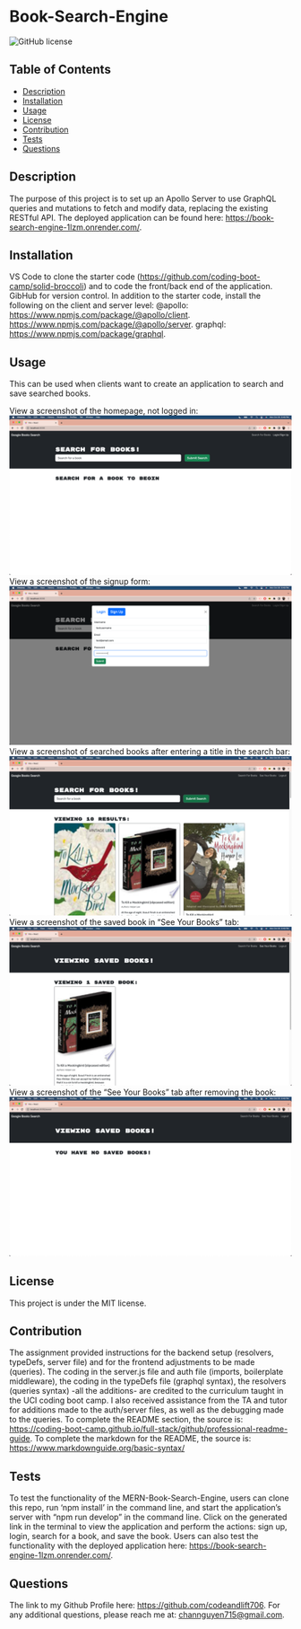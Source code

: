 # Book-Search-Engine
![GitHub license](https://img.shields.io/badge/license-MIT-blue.svg)

## Table of Contents
- [Description](#description)
- [Installation](#installation)
- [Usage](#usage)
- [License](#license)
- [Contribution](#contribution)
- [Tests](#tests)
- [Questions](#questions)

## Description
The purpose of this project is to set up an Apollo Server to use GraphQL queries and mutations to fetch and modify data, replacing the existing RESTful API.
The deployed application can be found here: https://book-search-engine-1lzm.onrender.com/.

## Installation
VS Code to clone the starter code (https://github.com/coding-boot-camp/solid-broccoli)  and to code the front/back end of the application. GibHub for version control. In addition to the starter code, install the following on the client and server level:
@apollo:
https://www.npmjs.com/package/@apollo/client.
https://www.npmjs.com/package/@apollo/server.
graphql:
https://www.npmjs.com/package/graphql.


## Usage
This can be used when clients want to create an application to search and save searched books.


View a screenshot of the homepage, not logged in:
![Screenshot](assets/HomePage.png)
View a screenshot of the signup form:
![Screenshot](assets/SignUp.png)
View a screenshot of searched books after entering a title in the search bar:
![Screenshot](assets/SearchBook.png)
View a screenshot of the saved book in “See Your Books” tab:
![Screenshot](assets/SavedBook.png)
View a screenshot of the “See Your Books” tab after removing the book:
![Screenshot](assets/removedBook.png)

## License
This project is under the MIT license.

## Contribution
The assignment provided instructions for the backend setup (resolvers, typeDefs, server file) and for the frontend adjustments to be made (queries). The coding in the server.js file and auth file (imports, boilerplate middleware), the coding in the typeDefs file (graphql syntax), the resolvers (queries syntax) -all the additions- are credited to the curriculum taught in the UCI coding boot camp. I also received assistance from the TA and tutor for additions made to the auth/server files, as well as the debugging made to the queries.
To complete the README section, the source is: https://coding-boot-camp.github.io/full-stack/github/professional-readme-guide.
To complete the markdown for the README, the source is: https://www.markdownguide.org/basic-syntax/

## Tests
To test the functionality of the MERN-Book-Search-Engine, users can clone this repo, run ‘npm install’ in the command line, and start the application’s server with “npm run develop” in the command line. Click on the generated link in the terminal to view the application and perform the actions: sign up, login, search for a book, and save the book. Users can also test the functionality with the deployed application here: https://book-search-engine-1lzm.onrender.com/. 

## Questions
The link to my Github Profile here: https://github.com/codeandlift706.
For any additional questions, please reach me at: channguyen715@gmail.com.

